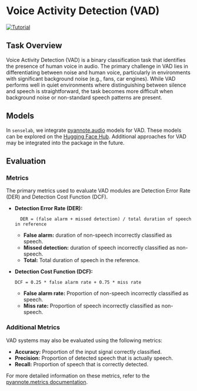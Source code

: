 # Voice Activity Detection (VAD)

[![Tutorial](https://img.shields.io/badge/Tutorial-Click%20Here-blue?style=for-the-badge)](https://github.com/sensein/senselab/blob/main/tutorials/audio/voice_activity_detection.ipynb)

## Task Overview

Voice Activity Detection (VAD) is a binary classification task that identifies the presence of human voice in audio. The primary challenge in VAD lies in differentiating between noise and human voice, particularly in environments with significant background noise (e.g., fans, car engines). While VAD performs well in quiet environments where distinguishing between silence and speech is straightforward, the task becomes more difficult when background noise or non-standard speech patterns are present.

## Models

In `senselab`, we integrate [pyannote.audio](https://github.com/pyannote/pyannote-audio) models for VAD. These models can be explored on the [Hugging Face Hub](https://huggingface.co/pyannote). Additional approaches for VAD may be integrated into the package in the future.

## Evaluation

### Metrics

The primary metrics used to evaluate VAD modules are Detection Error Rate (DER) and Detection Cost Function (DCF).

- **Detection Error Rate (DER):**

  ```text
    DER = (false alarm + missed detection) / total duration of speech in reference
  ```

  - **False alarm:** duration of non-speech incorrectly classified as speech.
  - **Missed detection:** duration of speech incorrectly classified as non-speech.
  - **Total:** Total duration of speech in the reference.

- **Detection Cost Function (DCF):**

  ```text
  DCF = 0.25 * false alarm rate + 0.75 * miss rate
  ```

  - **False alarm rate:** Proportion of non-speech incorrectly classified as speech.
  - **Miss rate:** Proportion of speech incorrectly classified as non-speech.

### Additional Metrics

VAD systems may also be evaluated using the following metrics:

- **Accuracy:** Proportion of the input signal correctly classified.
- **Precision:** Proportion of detected speech that is actually speech.
- **Recall:** Proportion of speech that is correctly detected.

For more detailed information on these metrics, refer to the [pyannote.metrics documentation](https://pyannote.github.io/pyannote-metrics/reference.html).
